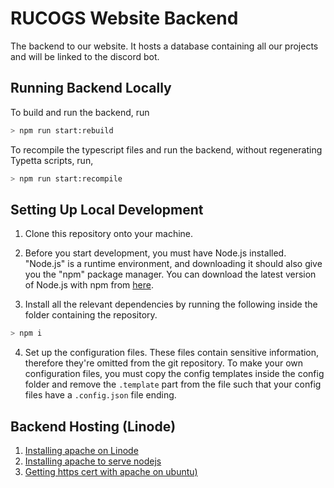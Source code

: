 # RUCOGS Website Backend

The backend to our website. It hosts a database containing all our projects and will be linked to the discord bot.

## Running Backend Locally

To build and run the backend, run

```bash
> npm run start:rebuild
```

To recompile the typescript files and run the backend, without regenerating Typetta scripts, run,

```bash
> npm run start:recompile
```

## Setting Up Local Development

1. Clone this repository onto your machine.

2. Before you start development, you must have Node.js installed. "Node.js" is a runtime environment, and downloading it should also give you the "npm" package manager. You can download the latest version of Node.js with npm from [here](https://nodejs.org/en/download/).

3. Install all the relevant dependencies by running the following inside the folder containing the repository.
  ```bash
  > npm i
  ``` 

4. Set up the configuration files. These files contain sensitive information, therefore they're omitted from the git repository. To make your own configuration files, you must copy the config templates inside the config folder and remove the `.template` part from the file such that your config files have a `.config.json` file ending.

## Backend Hosting (Linode)

1. [Installing apache on Linode](https://www.linode.com/content/apache-basics-tutorial-how-to-install-and-configure-apache2/)
2. [Installing apache to serve nodejs](https://blog.logrocket.com/configuring-apache-for-node-js/)
3. [Getting https cert with apache on ubuntu)](https://www.linode.com/docs/guides/enabling-https-using-certbot-with-apache-on-ubuntu/)